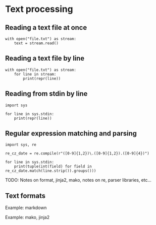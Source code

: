 # Text processing

## Reading a text file at once

    with open("file.txt") as stream:
        text = stream.read()

## Reading a text file by line

    with open("file.txt") as stream:
        for line in stream:
            print(repr(line))

## Reading from stdin by line

    import sys

    for line in sys.stdin:
        print(repr(line))

## Regular expression matching and parsing

    import sys, re

    re_cz_date = re.compile(r"([0-9]{1,2})\.([0-9]{1,2}).([0-9]{4})")

    for line in sys.stdin:
        print(tuple(int(field) for field in re_cz_date.match(line.strip()).groups()))


TODO: Notes on format, jinja2, mako, notes on re, parser libraries, etc...

## Text formats

Example: markdown

Example: mako, jinja2

